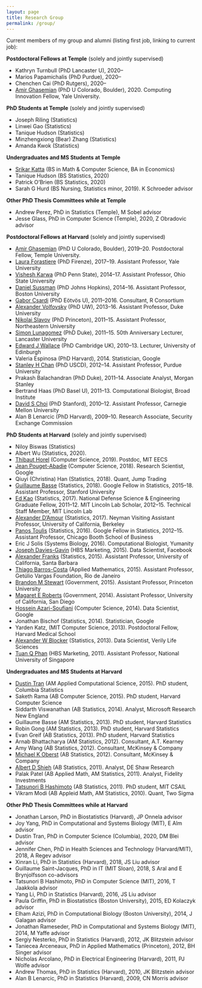 ```yaml
---
layout: page
title: Research Group 
permalink: /group/
---
```


Current members of my group and alumni (listing first job, linking to current job):

**Postdoctoral Fellows at Temple** (solely and jointly supervised)

* Kathryn Turnbull (PhD Lancaster U), 2020–
* Marios Papamichalis (PhD Purdue), 2020–
* Chenchen Cai (PhD Rutgers), 2020–
* [Amir Ghasemian](https://aghasemian.github.io/) (PhD U Colorado, Boulder), 2020. Computing Innovation Fellow, Yale University.

**PhD Students at Temple** (solely and jointly supervised)

* Joseph Riling (Statistics)
* Linwei Gao (Statistics)
* Tanique Hudson (Statistics)
* Minzhengxiong (Bear) Zhang (Statistics)
* Amanda Kwok (Statistics)
    
**Undergraduates and MS Students at Temple**

* [Srikar Katta](https://kattasa.github.io/) (BS in Math & Computer Science, BA in Economics)
* Tanique Hudson (BS Statistics, 2020)
* Patrick O’Brien (BS Statistics, 2020)
* Sarah G Hurd (BS Nursing, Statistics minor, 2019). K Schroeder advisor
    
**Other PhD Thesis Committees while at Temple**

* Andrew Perez, PhD in Statistics (Temple), M Sobel advisor
* Jesse Glass, PhD in Computer Science (Temple), 2020, Z Obradovic advisor

**Postdoctoral Fellows at Harvard** (solely and jointly supervised)

* [Amir Ghasemian](https://aghasemian.github.io/) (PhD U Colorado, Boulder), 2019–20. Postdoctoral Fellow, Temple University.
* [Laura Forastiere](https://publichealth.yale.edu/profile/laura_forastiere/) (PhD Firenze), 2017–19. Assistant Professor, Yale University
* [Vishesh Karwa](https://www.fox.temple.edu/about-fox/directory/vishesh-karwa/) (PhD Penn State), 2014–17. Assistant Professor, Ohio State University
* [Daniel Sussman](http://math.bu.edu/people/sussman/) (PhD Johns Hopkins), 2014–16. Assistant Professor, Boston University
* [Gabor Csardi](https://github.com/gaborcsardi) (PhD Eötvös U), 2011–2016. Consultant, R Consortium
* [Alexander Volfovsky](https://volfovsky.github.io/) (PhD UW), 2013–16. Assistant Professor, Duke University
* [Nikolai Slavov](https://coe.northeastern.edu/people/slavov-nikolai/) (PhD Princeton), 2011–15. Assistant Professor, Northeastern University
* [Simon Lunagomez](https://www.simonlunagomezc.com/) (PhD Duke), 2011–15. 50th Anniversary Lecturer, Lancaster University
* [Edward J Wallace](https://ewallace.github.io/) (PhD Cambridge UK), 2010–13. Lecturer, University of Edinburgh
* Valeria Espinosa (PhD Harvard), 2014. Statistician, Google 
* [Stanley H Chan](https://engineering.purdue.edu/ChanGroup/stanleychan.html) (PhD USCD), 2012–14. Assistant Professor, Purdue University
* Prakash Balachandran (PhD Duke), 2011–14. Associate Analyst, Morgan Stanley
* Bertrand Haas (PhD Basel U), 2011–13. Computational Biologist, Broad Institute
* [David S Choi](https://www.andrew.cmu.edu/user/davidch/) (PhD Stanford), 2010–12. Assistant Professor, Carnegie Mellon University
* Alan B Lenarcic (PhD Harvard), 2009–10. Research Associate, Security Exchange Commission
    
**PhD Students at Harvard** (solely and jointly supervised)

* Niloy Biswas (Statistics)
* Albert Wu (Statistics, 2020).
* [Thibaut Horel](https://thibaut.horel.org/) (Computer Science, 2019). Postdoc, MIT EECS
* [Jean Pouget-Abadie](https://jean.pouget-abadie.com/) (Computer Science, 2018). Research Scientist, Google
* Qiuyi (Christina) Han (Statistics, 2018). Quant, Jump Trading
* [Guillaume Basse](https://web.stanford.edu/~gbasse/) (Statistics, 2018). Google Fellow in Statistics, 2015–18. Assistant Professor, Stanford University
* [Ed Kao](https://scholar.google.com/citations?user=628YWe4AAAAJ&hl=en) (Statistics, 2017). National Defense Science & Engineering Graduate Fellow, 2011–12. MIT Lincoln Lab Scholar, 2012–15. Technical Staff Member, MIT Lincoln Lab
* [Alexander D’Amour](https://www.alexdamour.com/) (Statistics, 2017). Neyman Visiting Assistant Professor, University of California, Berkeley
* [Panos Toulis](https://www.ptoulis.com/) (Statistics, 2016). Google Fellow in Statistics, 2012–15. Assistant Professor, Chicago Booth School of Business
* Eric J Solis (Systems Biology, 2016). Computational Biologist, Yumanity
* [Joseph Davies-Gavin](https://www.westmonroepartners.com/our-team/joseph-davin) (HBS Marketing, 2015). Data Scientist, Facebook
* [Alexander Franks](http://afranks.com/) (Statistics, 2015). Assistant Professor, University of California, Santa Barbara
* [Thiago Barros-Costa](https://www.atlasintel.org/team) (Applied Mathematics, 2015). Assistant Professor, Getúlio Vargas Foundation, Rio de Janeiro
* [Brandon M Stewart](https://scholar.princeton.edu/bstewart/home) (Government, 2015). Assistant Professor, Princeton University
* [Magaret E Roberts](http://www.margaretroberts.net/) (Government, 2014). Assistant Professor, University of California, San Diego
* [Hossein Azari-Soufiani](http://www.azari.io/) (Computer Science, 2014). Data Scientist, Google 
* Jonathan Bischof (Statistics, 2014). Statistician, Google 
* Yarden Katz, (MIT Computer Science, 2013). Postdoctoral Fellow, Harvard Medical School
* [Alexander W Blocker](http://www.awblocker.com/) (Statistics, 2013). Data Scientist, Verily Life Sciences
* [Tuan Q Phan](http://tuanqphan.us/) (HBS Marketing, 2011). Assistant Professor, National University of Singapore

**Undergraduates and MS Students at Harvard**

* [Dustin Tran](http://dustintran.com/) (AM Applied Computational Science, 2015). PhD student, Columbia Statistics 
* Saketh Rama (AB Computer Science, 2015). PhD student, Harvard Computer Science
* Siddarth Viswanathan (AB Statistics, 2014). Analyst, Microsoft Research New England
* Guillaume Basse (AM Statistics, 2013). PhD student, Harvard Statistics
* Robin Gong (AM Statistics, 2013). PhD student, Harvard Statistics
* Evan Greif (AB Statistics, 2013). PhD student, Harvard Statistics
* Arnab Bhattacharya (AM Statistics, 2012). Consultant, A.T. Kearney
* Amy Wang (AB Statistics, 2012). Consultant, McKinsey & Company
* [Michael K Oberst](https://www.michaelkoberst.com/) (AB Statistics, 2012). Consultant, McKinsey & Company
* [Albert D Shieh](https://adshieh.github.io/) (AB Statistics, 2011). Analyst, DE Shaw Research
* Palak Patel (AB Applied Math, AM Statistics, 2011). Analyst, Fidelity Investments
* [Tatsunori B Hashimoto](https://thashim.github.io/) (AB Statistics, 2011). PhD student, MIT CSAIL
* Vikram Modi (AB Appleid Math, AM Statistics, 2010). Quant, Two Sigma

**Other PhD Thesis Committees while at Harvard** 

* Jonathan Larson, PhD in Biostatistics (Harvard), JP Onnela advisor
* Joy Yang, PhD in Computational and Systems Biology (MIT), E Alm advisor
* Dustin Tran, PhD in Computer Science (Columbia), 2020, DM Blei advisor
* Jennifer Chen, PhD in Health Sciences and Technology (Harvard/MIT), 2018, A Regev advisor
* Xinran Li, PhD in Statistics (Harvard), 2018, JS Liu advisor
* Guillaume Saint-Jacques, PhD in IT (MIT Sloan), 2018, S Aral and E Brynjolfsson co-advisors
* Tatsunori B Hashimoto, PhD in Computer Science (MIT), 2016, T Jaakkola advisor
* Yang Li, PhD in Statistics (Harvard), 2016, JS Liu advisor
* Paula Griffin, PhD in Biostatistics (Boston University), 2015, ED Kolaczyk advisor
* Elham Azizi, PhD in Computational Biology (Boston University), 2014, J Galagan advisor
* Jonathan Rameseder, PhD in Computational and Systems Biology (MIT), 2014, M Yaffe advisor
* Sergiy Nesterko, PhD in Statistics (Harvard), 2012, JK Blitzstein advisor 
* Taniecea Arceneaux, PhD in Applied Mathematics (Princeton), 2012, BH Singer advisor
* Nicholas Arcolano, PhD in Electrical Engineering (Harvard), 2011, PJ Wolfe advisor
* Andrew Thomas, PhD in Statistics (Harvard), 2010, JK Blitzstein advisor
* Alan B Lenarcic, PhD in Statistics (Harvard), 2009, CN Morris advisor
